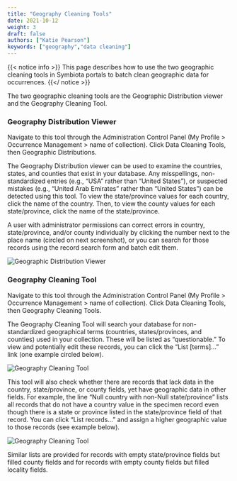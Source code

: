 ```yaml
---
title: "Geography Cleaning Tools"
date: 2021-10-12
weight: 3
draft: false
authors: ["Katie Pearson"]
keywords: ["geography","data cleaning"]
---
```


{{< notice info >}}
  This page describes how to use the two geographic cleaning tools in Symbiota portals to batch clean geographic data for occurrences.
{{</ notice >}}

The two geographic cleaning tools are the Geographic Distribution viewer and the Geography Cleaning Tool.

### Geography Distribution Viewer

Navigate to this tool through the Administration Control Panel (My Profile > Occurrence Management > name of collection). Click Data Cleaning Tools, then Geographic Distributions.

The Geography Distribution viewer can be used to examine the countries, states, and counties that exist in your database. Any misspellings, non-standardized entries (e.g., “USA” rather than “United States”), or suspected mistakes (e.g., “United Arab Emirates” rather than “United States”) can be detected using this tool. To view the state/province values for each country, click the name of the country. Then, to view the county values for each state/province, click the name of the state/province.

A user with administrator permissions can correct errors in country, state/province, and/or county individually by clicking the number next to the place name (circled on next screenshot), or you can search for those records using the record search form and batch edit them.

![Geographic Distribution Viewer](/symbiota-docs/images/geographicdistribution.jpg)

### Geography Cleaning Tool

Navigate to this tool through the Administration Control Panel (My Profile > Occurrence Management > name of collection). Click Data Cleaning Tools, then Geography Cleaning Tools.

The Geography Cleaning Tool will search your database for non-standardized geographical terms (countries, states/provinces, and counties) used in your collection. These will be listed as “questionable.” To view and potentially edit these records, you can click the “List [terms]...” link (one example circled below).

![Geography Cleaning Tool](/symbiota-docs/images/geocleaningtool.jpg)

This tool will also check whether there are records that lack data in the country, state/province, or county fields, yet have geographic data in other fields. For example, the line “Null country with non-Null state/province” lists all records that do not have a country value in the specimen record even though there is a state or province listed in the state/province field of that record. You can click “List records...” and assign a higher geographic value to those records (see example below).

![Geography Cleaning Tool](/symbiota-docs/images/geocleaningexample.jpg)

Similar lists are provided for records with empty state/province fields but filled county fields and for records with empty county fields but filled locality fields.
